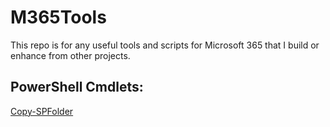 # M365Tools
This repo is for any useful tools and scripts for Microsoft 365 that I build or enhance from other projects. 

## PowerShell Cmdlets: 
[Copy-SPFolder](.\docs\Copy-SPFolder.md)

